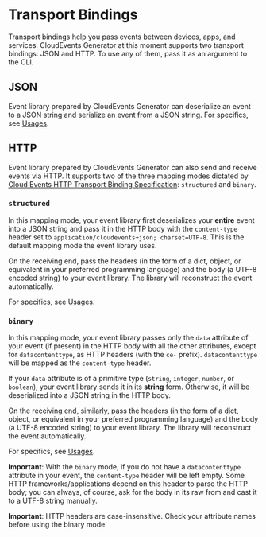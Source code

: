 # Transport Bindings

Transport bindings help you pass events between devices, apps, and services.
CloudEvents Generator at this moment supports two transport bindings:
JSON and HTTP. To use any of them, pass it as an argument to the CLI.

## JSON

Event library prepared by CloudEvents Generator can deserialize an event
to a JSON string and serialize an event from a JSON string. For specifics,
see [Usages](/cloud-events-generator/specs).

## HTTP

Event library prepared by CloudEvents Generator can also send and receive events
via HTTP. It supports two of the three mapping modes dictated by [Cloud
Events HTTP Transport Binding Specification](https://github.com/cloudevents/spec/blob/v0.3/http-transport-binding.md):
`structured` and `binary`.

### `structured`

In this mapping mode, your event library first deserializes your **entire**
event into a JSON string and pass it in the HTTP body with the `content-type`
header set to `application/cloudevents+json; charset=UTF-8`. This is the
default mapping mode the event library uses.

On the receiving end, pass the headers (in the form of a dict, object, or
equivalent in your preferred programming language) and the body (a UTF-8 encoded
string) to your event library. The library will reconstruct the event
automatically.

For specifics, see [Usages](/cloud-events-generator/specs).

### `binary`

In this mapping mode, your event library passes only the `data` attribute of
your event (if present) in the HTTP body with all the other attributes,
except for `datacontenttype`, as HTTP headers (with the `ce-` prefix).
`datacontenttype` will be mapped as the `content-type` header.

If your `data` attribute is of a primitive type (`string`, `integer`, `number`,
or `boolean`), your event library sends it in its **string** form. Otherwise,
it will be deserialized into a JSON string in the HTTP body.

On the receiving end, similarly, pass the headers (in the form of a dict, object, or
equivalent in your preferred programming language) and the body (a UTF-8 encoded
string) to your event library. The library will reconstruct the event
automatically.

For specifics, see [Usages](/cloud-events-generator/specs).

**Important**: With the `binary` mode, if you do not have a `datacontenttype`
attribute in your event, the `content-type` header will be left empty. Some
HTTP frameworks/applications depend on this header to parse the HTTP body;
you can always, of course, ask for the body in its raw from and cast it to
a UTF-8 string manually.

**Important**: HTTP headers are case-insensitive. Check your attribute names
before using the binary mode.
